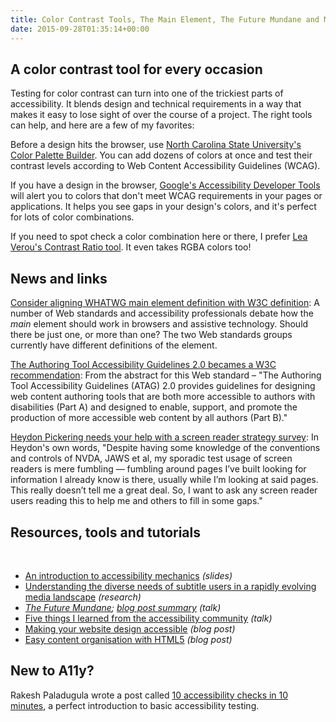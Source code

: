 ```yaml
---
title: Color Contrast Tools, The Main Element, The Future Mundane and More
date: 2015-09-28T01:35:14+00:00
---
```


## A color contrast tool for every occasion

Testing for color contrast can turn into one of the trickiest parts of accessibility. It blends design and technical requirements in a way that makes it easy to lose sight of over the course of a project. The right tools can help, and here are a few of my favorites:

Before a design hits the browser, use [North Carolina State University's Color Palette Builder](http://accessibility.oit.ncsu.edu/tools/color-contrast/). You can add dozens of colors at once and test their contrast levels according to Web Content Accessibility Guidelines (WCAG).

If you have a design in the browser, [Google's Accessibility Developer Tools](https://chrome.google.com/webstore/detail/accessibility-developer-t/fpkknkljclfencbdbgkenhalefipecmb) will alert you to colors that don't meet WCAG requirements in your pages or applications. It helps you see gaps in your design's colors, and it's perfect for lots of color combinations.

If you need to spot check a color combination here or there, I prefer [Lea Verou's Contrast Ratio tool](http://leaverou.github.io/contrast-ratio/). It even takes RGBA colors too!

## News and links

[Consider aligning WHATWG main element definition with W3C definition](https://github.com/whatwg/html/issues/100): A number of Web standards and accessibility professionals debate how the _main_ element should work in browsers and assistive technology. Should there be just one, or more than one? The two Web standards groups currently have different definitions of the element.

[The Authoring Tool Accessibility Guidelines 2.0 becames a W3C recommendation](http://www.w3.org/TR/ATAG20/): From the abstract for this Web standard – "The Authoring Tool Accessibility Guidelines (ATAG) 2.0 provides guidelines for designing web content authoring tools that are both more accessible to authors with disabilities (Part A) and designed to enable, support, and promote the production of more accessible web content by all authors (Part B)."

[Heydon Pickering needs your help with a screen reader strategy survey](http://www.heydonworks.com/article/screen-reader-strategy-survey): In Heydon's own words, "Despite having some knowledge of the conventions and controls of NVDA, JAWS et al, my sporadic test usage of screen readers is mere fumbling — fumbling around pages I’ve built looking for information I already know is there, usually while I’m looking at said pages. This really doesn’t tell me a great deal. So, I want to ask any screen reader users reading this to help me and others to fill in some gaps."

## Resources, tools and tutorials
 

* [An introduction to accessibility mechanics](http://www.slideshare.net/LeonieWatson/introduction-to-accessibility-mechanics-2015) _(slides)_
* [Understanding the diverse needs of subtitle users in a rapidly evolving media landscape](http://www.bbc.co.uk/rd/publications/whitepaper307) _(research)_
* _[The Future Mundane](https://vimeo.com/139358108); [blog post summary](http://www.core77.com/posts/25678/the-future-mundane-25678)_ _(talk)_
* [Five things I learned from the accessibility community](https://www.youtube.com/watch?v=ZxuM5qSL-gc) _(talk)_
* [Making your website design accessible](http://blogs.adobe.com/dreamweaver/2015/09/making-your-website-design-accessible.html) _(blog post)_
* [Easy content organisation with HTML5](https://www.paciellogroup.com/blog/2015/09/easy-content-organisation-with-html5/) _(blog post)_

## New to A11y?

Rakesh Paladugula wrote a post called [10 accessibility checks in 10 minutes](http://www.maxability.co.in/2015/09/10-accessibility-checks-in-10-minutes/), a perfect introduction to basic accessibility testing.
